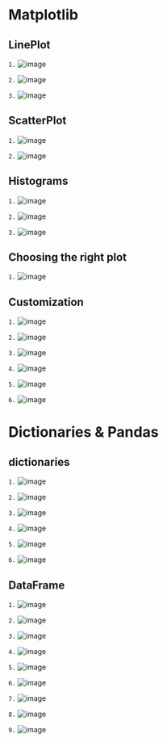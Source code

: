 # Matplotlib
## LinePlot
`1.` 
![image](https://user-images.githubusercontent.com/91827137/212663296-b25f7521-01ab-4f7b-aea1-944e3eb5f1c2.png)

`2.`
![image](https://user-images.githubusercontent.com/91827137/212663830-37caff33-9a5e-449d-9d84-dd16edcf449d.png)

`3.` 
![image](https://user-images.githubusercontent.com/91827137/212663945-78e2f24c-a213-45a9-874a-1ea101551567.png)

## ScatterPlot
`1.`
![image](https://user-images.githubusercontent.com/91827137/212664092-2a0f975e-2725-4df7-a507-0c44ca50a0b9.png)

`2.`
![image](https://user-images.githubusercontent.com/91827137/212664330-941ccd5f-9f43-4ee8-8f92-e38b91422ced.png)

## Histograms
`1.`
![image](https://user-images.githubusercontent.com/91827137/212664574-9c0ebd73-7f31-46c4-9678-d481e96af656.png)

`2.`
![image](https://user-images.githubusercontent.com/91827137/212664718-dcf74bb3-9c90-432e-a4c2-265d65d5deb2.png)

`3.`
![image](https://user-images.githubusercontent.com/91827137/212664845-2f00a577-e9fc-43df-b75d-bc0e4447e25d.png)

## Choosing the right plot
`1.`
![image](https://user-images.githubusercontent.com/91827137/212664983-f278e27e-06ef-4ee8-9ba1-ddf4d656dbb5.png)

## Customization
`1.`
![image](https://user-images.githubusercontent.com/91827137/212689390-1c739015-d94c-40d1-9668-62c431b434c7.png)

`2.`
![image](https://user-images.githubusercontent.com/91827137/212689810-aad61f5b-ede4-4507-abd6-7365f17f8f00.png)

`3.`
![image](https://user-images.githubusercontent.com/91827137/212690635-e5be7f9a-b26d-40db-b286-4f3a7130cfcb.png)

`4.`
![image](https://user-images.githubusercontent.com/91827137/212691111-5ebcc29b-9ee0-4743-b41d-86da92da41d3.png)

`5.`
![image](https://user-images.githubusercontent.com/91827137/212691481-c27cdb49-6b2c-4092-90c8-5204fb17ed2d.png)

`6.`
![image](https://user-images.githubusercontent.com/91827137/212692069-98d48a2e-12c2-4915-b774-62151cf30b20.png)

# Dictionaries & Pandas
## dictionaries
`1.`
![image](https://user-images.githubusercontent.com/91827137/212695741-f175f876-ce3b-4d78-96ab-f125d41e4a51.png)

`2.`
![image](https://user-images.githubusercontent.com/91827137/212696096-57522c8d-f9ce-407e-b222-7dabc9528379.png)

`3.`
![image](https://user-images.githubusercontent.com/91827137/212696403-90b9aba6-7c07-44d0-989d-2f6761326eee.png)

`4.`
![image](https://user-images.githubusercontent.com/91827137/212702633-6176125f-a59a-43e2-ad88-f99095e13614.png)

`5.`
![image](https://user-images.githubusercontent.com/91827137/212702867-bfafd3a9-b269-403f-8a49-3d5bd3c61531.png)

`6.`
![image](https://user-images.githubusercontent.com/91827137/212704473-d1ca9c3c-17e6-4670-a93c-575a7b966c20.png)

## DataFrame
`1.`
![image](https://user-images.githubusercontent.com/91827137/212727568-fc2facbd-add7-4cd2-9f54-e8e9734d9b0d.png)

`2.`
![image](https://user-images.githubusercontent.com/91827137/212728225-b9949f88-97d1-440a-a2fa-2d7fa5700f99.png)

`3.`
![image](https://user-images.githubusercontent.com/91827137/212728475-c154d9be-b779-4964-85dc-793719806f3f.png)

`4.`
![image](https://user-images.githubusercontent.com/91827137/212729203-859fdb43-9777-4c87-baf2-4c73a0c9b317.png)

`5.`
![image](https://user-images.githubusercontent.com/91827137/212739911-646e446e-f93a-4b32-a9f2-818ef4d1a6b0.png)

`6.`
![image](https://user-images.githubusercontent.com/91827137/212812067-090ce141-4624-4641-9f30-d984cfe96888.png)

`7.`
![image](https://user-images.githubusercontent.com/91827137/212812689-03808f77-e149-4460-a71e-ff57c7869ee6.png)

`8.`
![image](https://user-images.githubusercontent.com/91827137/212813008-a355335f-82fa-428a-97a4-1ed18afafccb.png)

`9.`
![image](https://user-images.githubusercontent.com/91827137/212814291-acac1d40-5b9e-42b3-86e5-ad4342109308.png)
